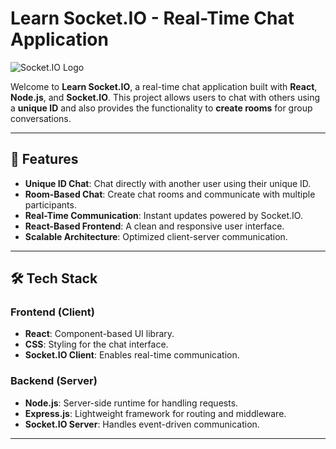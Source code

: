# Learn Socket.IO - Real-Time Chat Application

![Socket.IO Logo](https://socket.io/images/logo.svg)

Welcome to **Learn Socket.IO**, a real-time chat application built with **React**, **Node.js**, and **Socket.IO**. This project allows users to chat with others using a **unique ID** and also provides the functionality to **create rooms** for group conversations.

---

## 🚀 Features

- **Unique ID Chat**: Chat directly with another user using their unique ID.
- **Room-Based Chat**: Create chat rooms and communicate with multiple participants.
- **Real-Time Communication**: Instant updates powered by Socket.IO.
- **React-Based Frontend**: A clean and responsive user interface.
- **Scalable Architecture**: Optimized client-server communication.

---

## 🛠️ Tech Stack

### **Frontend (Client)**
- **React**: Component-based UI library.
- **CSS**: Styling for the chat interface.
- **Socket.IO Client**: Enables real-time communication.

### **Backend (Server)**
- **Node.js**: Server-side runtime for handling requests.
- **Express.js**: Lightweight framework for routing and middleware.
- **Socket.IO Server**: Handles event-driven communication.

---
